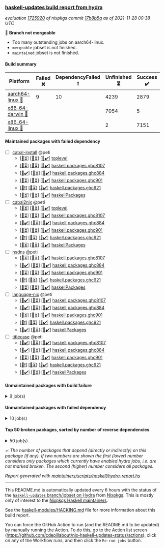### [haskell-updates build report from hydra](https://hydra.nixos.org/jobset/nixpkgs/haskell-updates)
*evaluation [1725920](https://hydra.nixos.org/eval/1725920) of nixpkgs commit [17b8b5a](https://github.com/NixOS/nixpkgs/commits/17b8b5a4dc5a49d83d508cb66c6ac2f0bb9fa39b) as of 2021-11-28 00:38 UTC*

:red_circle: **Branch not mergeable**
  * Too many outstanding jobs on aarch64-linux.
  * `mergeable` jobset is not finished.
  * `maintained` jobset is not finished.

#### Build summary

 | Platform | Failed :x: | DependencyFailed :heavy_exclamation_mark: | Unfinished :hourglass_flowing_sand: | Success :heavy_check_mark: | 
 | --- | --- | --- | --- | --- | 
 | [aarch64-linux :iphone:](https://hydra.nixos.org/eval/1725920?filter=.aarch64-linux) | 9 | 10 | 4239 | 2879 | 
 | [x86_64-darwin :apple:](https://hydra.nixos.org/eval/1725920?filter=.x86_64-darwin) |  |  | 7054 | 5 | 
 | [x86_64-linux :penguin:](https://hydra.nixos.org/eval/1725920?filter=.x86_64-linux) |  |  | 2 | 7151 | 
#### Maintained packages with failed dependency
- [ ] [cabal-install](https://hydra.nixos.org/eval/1725920?filter=cabal-install) @peti
  - [[:iphone::hourglass_flowing_sand:]](https://hydra.nixos.org/build/159759682) [[:apple::hourglass_flowing_sand:]](https://hydra.nixos.org/build/159771571) [[:penguin::heavy_check_mark:]](https://hydra.nixos.org/build/159751388) [toplevel](https://hydra.nixos.org/eval/1725920?filter=cabal-install)
  - [[:iphone::hourglass_flowing_sand:]](https://hydra.nixos.org/build/159760159) [[:apple::hourglass_flowing_sand:]](https://hydra.nixos.org/build/159752119) [[:penguin::heavy_check_mark:]](https://hydra.nixos.org/build/159764590) [haskell.packages.ghc8107](https://hydra.nixos.org/eval/1725920?filter=haskell.packages.ghc8107.cabal-install)
  - [[:iphone::heavy_check_mark:]](https://hydra.nixos.org/build/159765448) [[:apple::hourglass_flowing_sand:]](https://hydra.nixos.org/build/159761222) [[:penguin::heavy_check_mark:]](https://hydra.nixos.org/build/159768871) [haskell.packages.ghc884](https://hydra.nixos.org/eval/1725920?filter=haskell.packages.ghc884.cabal-install)
  - [[:iphone::hourglass_flowing_sand:]](https://hydra.nixos.org/build/159764677) [[:apple::hourglass_flowing_sand:]](https://hydra.nixos.org/build/159764216) [[:penguin::heavy_check_mark:]](https://hydra.nixos.org/build/159751156) [haskell.packages.ghc901](https://hydra.nixos.org/eval/1725920?filter=haskell.packages.ghc901.cabal-install)
  - [[:iphone::heavy_exclamation_mark:]](https://hydra.nixos.org/build/159767600) [[:apple::hourglass_flowing_sand:]](https://hydra.nixos.org/build/159757782) [[:penguin::heavy_check_mark:]](https://hydra.nixos.org/build/159766210) [haskell.packages.ghc921](https://hydra.nixos.org/eval/1725920?filter=haskell.packages.ghc921.cabal-install)
  - [[:iphone::hourglass_flowing_sand:]](https://hydra.nixos.org/build/159769717) [[:apple::hourglass_flowing_sand:]](https://hydra.nixos.org/build/159756345) [[:penguin::heavy_check_mark:]](https://hydra.nixos.org/build/159759121) [haskellPackages](https://hydra.nixos.org/eval/1725920?filter=haskellPackages.cabal-install)
- [ ] [cabal2nix](https://hydra.nixos.org/eval/1725920?filter=cabal2nix) @peti
  - [[:iphone::hourglass_flowing_sand:]](https://hydra.nixos.org/build/159752126) [[:apple::hourglass_flowing_sand:]](https://hydra.nixos.org/build/159761988) [[:penguin::heavy_check_mark:]](https://hydra.nixos.org/build/159768535) [toplevel](https://hydra.nixos.org/eval/1725920?filter=cabal2nix)
  - [[:iphone::hourglass_flowing_sand:]](https://hydra.nixos.org/build/159771124) [[:apple::hourglass_flowing_sand:]](https://hydra.nixos.org/build/159765200) [[:penguin::heavy_check_mark:]](https://hydra.nixos.org/build/159754839) [haskell.packages.ghc8107](https://hydra.nixos.org/eval/1725920?filter=haskell.packages.ghc8107.cabal2nix)
  - [[:iphone::heavy_check_mark:]](https://hydra.nixos.org/build/159754181) [[:apple::hourglass_flowing_sand:]](https://hydra.nixos.org/build/159760059) [[:penguin::heavy_check_mark:]](https://hydra.nixos.org/build/159760654) [haskell.packages.ghc884](https://hydra.nixos.org/eval/1725920?filter=haskell.packages.ghc884.cabal2nix)
  - [[:iphone::hourglass_flowing_sand:]](https://hydra.nixos.org/build/159768061) [[:apple::hourglass_flowing_sand:]](https://hydra.nixos.org/build/159752583) [[:penguin::heavy_check_mark:]](https://hydra.nixos.org/build/159763515) [haskell.packages.ghc901](https://hydra.nixos.org/eval/1725920?filter=haskell.packages.ghc901.cabal2nix)
  - [[:iphone::heavy_exclamation_mark:]](https://hydra.nixos.org/build/159756167) [[:apple::hourglass_flowing_sand:]](https://hydra.nixos.org/build/159763864) [[:penguin::heavy_check_mark:]](https://hydra.nixos.org/build/159770553) [haskell.packages.ghc921](https://hydra.nixos.org/eval/1725920?filter=haskell.packages.ghc921.cabal2nix)
  - [[:iphone::hourglass_flowing_sand:]](https://hydra.nixos.org/build/159765462) [[:apple::hourglass_flowing_sand:]](https://hydra.nixos.org/build/159759942) [[:penguin::heavy_check_mark:]](https://hydra.nixos.org/build/159765862) [haskellPackages](https://hydra.nixos.org/eval/1725920?filter=haskellPackages.cabal2nix)
- [ ] [hsdns](https://hydra.nixos.org/eval/1725920?filter=hsdns) @peti
  - [[:iphone::hourglass_flowing_sand:]](https://hydra.nixos.org/build/159765321) [[:apple::hourglass_flowing_sand:]](https://hydra.nixos.org/build/159770873) [[:penguin::heavy_check_mark:]](https://hydra.nixos.org/build/159755560) [haskell.packages.ghc8107](https://hydra.nixos.org/eval/1725920?filter=haskell.packages.ghc8107.hsdns)
  - [[:iphone::heavy_check_mark:]](https://hydra.nixos.org/build/159769923) [[:apple::hourglass_flowing_sand:]](https://hydra.nixos.org/build/159767629) [[:penguin::heavy_check_mark:]](https://hydra.nixos.org/build/159756296) [haskell.packages.ghc884](https://hydra.nixos.org/eval/1725920?filter=haskell.packages.ghc884.hsdns)
  - [[:iphone::hourglass_flowing_sand:]](https://hydra.nixos.org/build/159756381) [[:apple::hourglass_flowing_sand:]](https://hydra.nixos.org/build/159765978) [[:penguin::heavy_check_mark:]](https://hydra.nixos.org/build/159753985) [haskell.packages.ghc901](https://hydra.nixos.org/eval/1725920?filter=haskell.packages.ghc901.hsdns)
  - [[:iphone::heavy_exclamation_mark:]](https://hydra.nixos.org/build/159756561) [[:apple::hourglass_flowing_sand:]](https://hydra.nixos.org/build/159766604) [[:penguin::heavy_check_mark:]](https://hydra.nixos.org/build/159769063) [haskell.packages.ghc921](https://hydra.nixos.org/eval/1725920?filter=haskell.packages.ghc921.hsdns)
  - [[:iphone::hourglass_flowing_sand:]](https://hydra.nixos.org/build/159760878) [[:apple::hourglass_flowing_sand:]](https://hydra.nixos.org/build/159760820) [[:penguin::heavy_check_mark:]](https://hydra.nixos.org/build/159769634) [haskellPackages](https://hydra.nixos.org/eval/1725920?filter=haskellPackages.hsdns)
- [ ] [language-nix](https://hydra.nixos.org/eval/1725920?filter=language-nix) @peti
  - [[:iphone::heavy_check_mark:]](https://hydra.nixos.org/build/159756524) [[:apple::hourglass_flowing_sand:]](https://hydra.nixos.org/build/159761276) [[:penguin::heavy_check_mark:]](https://hydra.nixos.org/build/159759156) [haskell.packages.ghc8107](https://hydra.nixos.org/eval/1725920?filter=haskell.packages.ghc8107.language-nix)
  - [[:iphone::heavy_check_mark:]](https://hydra.nixos.org/build/159762294) [[:apple::hourglass_flowing_sand:]](https://hydra.nixos.org/build/159752421) [[:penguin::heavy_check_mark:]](https://hydra.nixos.org/build/159752893) [haskell.packages.ghc884](https://hydra.nixos.org/eval/1725920?filter=haskell.packages.ghc884.language-nix)
  - [[:iphone::hourglass_flowing_sand:]](https://hydra.nixos.org/build/159755644) [[:apple::hourglass_flowing_sand:]](https://hydra.nixos.org/build/159759699) [[:penguin::heavy_check_mark:]](https://hydra.nixos.org/build/159751132) [haskell.packages.ghc901](https://hydra.nixos.org/eval/1725920?filter=haskell.packages.ghc901.language-nix)
  - [[:iphone::heavy_exclamation_mark:]](https://hydra.nixos.org/build/159764439) [[:apple::hourglass_flowing_sand:]](https://hydra.nixos.org/build/159765567) [[:penguin::heavy_check_mark:]](https://hydra.nixos.org/build/159761522) [haskell.packages.ghc921](https://hydra.nixos.org/eval/1725920?filter=haskell.packages.ghc921.language-nix)
  - [[:iphone::heavy_check_mark:]](https://hydra.nixos.org/build/159772193) [[:apple::hourglass_flowing_sand:]](https://hydra.nixos.org/build/159754924) [[:penguin::heavy_check_mark:]](https://hydra.nixos.org/build/159768380) [haskellPackages](https://hydra.nixos.org/eval/1725920?filter=haskellPackages.language-nix)
- [ ] [titlecase](https://hydra.nixos.org/eval/1725920?filter=titlecase) @peti
  - [[:iphone::heavy_check_mark:]](https://hydra.nixos.org/build/159761121) [[:apple::hourglass_flowing_sand:]](https://hydra.nixos.org/build/159751890) [[:penguin::heavy_check_mark:]](https://hydra.nixos.org/build/159753887) [haskell.packages.ghc8107](https://hydra.nixos.org/eval/1725920?filter=haskell.packages.ghc8107.titlecase)
  - [[:iphone::heavy_check_mark:]](https://hydra.nixos.org/build/159769580) [[:apple::hourglass_flowing_sand:]](https://hydra.nixos.org/build/159770165) [[:penguin::heavy_check_mark:]](https://hydra.nixos.org/build/159751299) [haskell.packages.ghc884](https://hydra.nixos.org/eval/1725920?filter=haskell.packages.ghc884.titlecase)
  - [[:iphone::hourglass_flowing_sand:]](https://hydra.nixos.org/build/159756474) [[:apple::hourglass_flowing_sand:]](https://hydra.nixos.org/build/159765980) [[:penguin::heavy_check_mark:]](https://hydra.nixos.org/build/159764041) [haskell.packages.ghc901](https://hydra.nixos.org/eval/1725920?filter=haskell.packages.ghc901.titlecase)
  - [[:iphone::heavy_exclamation_mark:]](https://hydra.nixos.org/build/159754871) [[:apple::hourglass_flowing_sand:]](https://hydra.nixos.org/build/159768627) [[:penguin::heavy_check_mark:]](https://hydra.nixos.org/build/159770358) [haskell.packages.ghc921](https://hydra.nixos.org/eval/1725920?filter=haskell.packages.ghc921.titlecase)
  - [[:iphone::heavy_check_mark:]](https://hydra.nixos.org/build/159752836) [[:apple::hourglass_flowing_sand:]](https://hydra.nixos.org/build/159751850) [[:penguin::heavy_check_mark:]](https://hydra.nixos.org/build/159770450) [haskellPackages](https://hydra.nixos.org/eval/1725920?filter=haskellPackages.titlecase)
#### Unmaintained packages with build failure
<details><summary>9 job(s) </summary>

- [ ] [[:iphone::x:]](https://hydra.nixos.org/build/159761127) [[:apple::hourglass_flowing_sand:]](https://hydra.nixos.org/build/159765793) [[:penguin::heavy_check_mark:]](https://hydra.nixos.org/build/159755272) [haskellPackages.long-double](https://hydra.nixos.org/eval/1725920?filter=haskellPackages.long-double)  :arrow_heading_up: 1 | 2
- [ ] [[:iphone::x:]](https://hydra.nixos.org/build/159752130) [[:apple::hourglass_flowing_sand:]](https://hydra.nixos.org/build/159755468) [[:penguin::heavy_check_mark:]](https://hydra.nixos.org/build/159762811) [haskellPackages.easytensor](https://hydra.nixos.org/eval/1725920?filter=haskellPackages.easytensor)  :arrow_heading_up: 1 | 1
- [ ] [[:iphone::x:]](https://hydra.nixos.org/build/159752964) [[:apple::hourglass_flowing_sand:]](https://hydra.nixos.org/build/159764004) [[:penguin::heavy_check_mark:]](https://hydra.nixos.org/build/159764748) [haskellPackages.nlopt-haskell](https://hydra.nixos.org/eval/1725920?filter=haskellPackages.nlopt-haskell)  :arrow_heading_up: 1 | 1
- [ ] [[:iphone::x:]](https://hydra.nixos.org/build/159756267) [[:apple::hourglass_flowing_sand:]](https://hydra.nixos.org/build/159759074) [[:penguin::heavy_check_mark:]](https://hydra.nixos.org/build/159771888) [haskellPackages.unicode-properties](https://hydra.nixos.org/eval/1725920?filter=haskellPackages.unicode-properties)  :arrow_heading_up: 1 | 1
- [ ] [[:iphone::x:]](https://hydra.nixos.org/build/159755789) [[:apple::hourglass_flowing_sand:]](https://hydra.nixos.org/build/159752906) [[:penguin::heavy_check_mark:]](https://hydra.nixos.org/build/159751925) [haskellPackages.freetype2](https://hydra.nixos.org/eval/1725920?filter=haskellPackages.freetype2)  :arrow_heading_up: 0 | 7
- [ ] [[:iphone::x:]](https://hydra.nixos.org/build/159754481) [[:apple::hourglass_flowing_sand:]](https://hydra.nixos.org/build/159754737) [[:penguin::heavy_check_mark:]](https://hydra.nixos.org/build/159759714) [haskellPackages.picosat](https://hydra.nixos.org/eval/1725920?filter=haskellPackages.picosat)  :arrow_heading_up: 0 | 1
- [ ] [[:iphone::x:]](https://hydra.nixos.org/build/159751179) [[:apple::hourglass_flowing_sand:]](https://hydra.nixos.org/build/159759186) [[:penguin::heavy_check_mark:]](https://hydra.nixos.org/build/159764040) [haskellPackages.hq](https://hydra.nixos.org/eval/1725920?filter=haskellPackages.hq) 
- [ ] [[:iphone::x:]](https://hydra.nixos.org/build/159751090) [[:apple::hourglass_flowing_sand:]](https://hydra.nixos.org/build/159763997) [[:penguin::heavy_check_mark:]](https://hydra.nixos.org/build/159753434) [haskellPackages.wiringPi](https://hydra.nixos.org/eval/1725920?filter=haskellPackages.wiringPi) 
- [ ] [[:iphone::x:]](https://hydra.nixos.org/build/159753139) [[:apple::hourglass_flowing_sand:]](https://hydra.nixos.org/build/159758187) [[:penguin::heavy_check_mark:]](https://hydra.nixos.org/build/159771470) [haskellPackages.x86-64bit](https://hydra.nixos.org/eval/1725920?filter=haskellPackages.x86-64bit) 
</details>

#### Unmaintained packages with failed dependency
<details><summary>10 job(s) </summary>

- [ ] [cabal2nix-unstable](https://hydra.nixos.org/eval/1725920?filter=cabal2nix-unstable) 
  - [[:iphone::hourglass_flowing_sand:]](https://hydra.nixos.org/build/159758045) [[:apple::hourglass_flowing_sand:]](https://hydra.nixos.org/build/159766505) [[:penguin::heavy_check_mark:]](https://hydra.nixos.org/build/159760597) [haskell.packages.ghc8107](https://hydra.nixos.org/eval/1725920?filter=haskell.packages.ghc8107.cabal2nix-unstable)
  - [[:iphone::heavy_check_mark:]](https://hydra.nixos.org/build/159751319) [[:apple::hourglass_flowing_sand:]](https://hydra.nixos.org/build/159769944) [[:penguin::heavy_check_mark:]](https://hydra.nixos.org/build/159763018) [haskell.packages.ghc884](https://hydra.nixos.org/eval/1725920?filter=haskell.packages.ghc884.cabal2nix-unstable)
  - [[:iphone::hourglass_flowing_sand:]](https://hydra.nixos.org/build/159758667) [[:apple::hourglass_flowing_sand:]](https://hydra.nixos.org/build/159763540) [[:penguin::heavy_check_mark:]](https://hydra.nixos.org/build/159756773) [haskell.packages.ghc901](https://hydra.nixos.org/eval/1725920?filter=haskell.packages.ghc901.cabal2nix-unstable)
  - [[:iphone::heavy_exclamation_mark:]](https://hydra.nixos.org/build/159768168) [[:apple::hourglass_flowing_sand:]](https://hydra.nixos.org/build/159765224) [[:penguin::heavy_check_mark:]](https://hydra.nixos.org/build/159759637) [haskell.packages.ghc921](https://hydra.nixos.org/eval/1725920?filter=haskell.packages.ghc921.cabal2nix-unstable)
  - [[:iphone::hourglass_flowing_sand:]](https://hydra.nixos.org/build/159751284) [[:apple::hourglass_flowing_sand:]](https://hydra.nixos.org/build/159764848) [[:penguin::heavy_check_mark:]](https://hydra.nixos.org/build/159762502) [haskellPackages](https://hydra.nixos.org/eval/1725920?filter=haskellPackages.cabal2nix-unstable)
- [ ] [[:iphone::heavy_exclamation_mark:]](https://hydra.nixos.org/build/159766586) [[:apple::hourglass_flowing_sand:]](https://hydra.nixos.org/build/159750794) [[:penguin::heavy_check_mark:]](https://hydra.nixos.org/build/159765345) [haskellPackages.easytensor-vulkan](https://hydra.nixos.org/eval/1725920?filter=haskellPackages.easytensor-vulkan) 
- [ ] [[:iphone::heavy_exclamation_mark:]](https://hydra.nixos.org/build/159758799) [[:apple::hourglass_flowing_sand:]](https://hydra.nixos.org/build/159761875) [[:penguin::heavy_check_mark:]](https://hydra.nixos.org/build/159763516) [haskellPackages.hmatrix-nlopt](https://hydra.nixos.org/eval/1725920?filter=haskellPackages.hmatrix-nlopt) 
- [ ] [[:iphone::heavy_exclamation_mark:]](https://hydra.nixos.org/build/159754243) [[:apple::hourglass_flowing_sand:]](https://hydra.nixos.org/build/159761894) [[:penguin::heavy_check_mark:]](https://hydra.nixos.org/build/159771519) [haskellPackages.rounded](https://hydra.nixos.org/eval/1725920?filter=haskellPackages.rounded) 
- [ ] [[:iphone::heavy_exclamation_mark:]](https://hydra.nixos.org/build/159759867) [[:apple::hourglass_flowing_sand:]](https://hydra.nixos.org/build/159757639) [[:penguin::heavy_check_mark:]](https://hydra.nixos.org/build/159762564) [haskellPackages.unicode-names](https://hydra.nixos.org/eval/1725920?filter=haskellPackages.unicode-names) 
</details>

#### Top 50 broken packages, sorted by number of reverse dependencies
<details><summary>50 job(s) </summary>

[haskell98](https://packdeps.haskellers.com/reverse/haskell98) :arrow_heading_up: 153  
[enumerator](https://packdeps.haskellers.com/reverse/enumerator) :arrow_heading_up: 56  
[derive](https://packdeps.haskellers.com/reverse/derive) :arrow_heading_up: 48  
[contiguous](https://packdeps.haskellers.com/reverse/contiguous) :arrow_heading_up: 46  
[MonadCatchIO-transformers](https://packdeps.haskellers.com/reverse/MonadCatchIO-transformers) :arrow_heading_up: 41  
[parseargs](https://packdeps.haskellers.com/reverse/parseargs) :arrow_heading_up: 41  
[bytesmith](https://packdeps.haskellers.com/reverse/bytesmith) :arrow_heading_up: 36  
[data-lens](https://packdeps.haskellers.com/reverse/data-lens) :arrow_heading_up: 34  
[distributed-process](https://packdeps.haskellers.com/reverse/distributed-process) :arrow_heading_up: 30  
[iteratee](https://packdeps.haskellers.com/reverse/iteratee) :arrow_heading_up: 29  
[jmacro](https://packdeps.haskellers.com/reverse/jmacro) :arrow_heading_up: 29  
[ip](https://packdeps.haskellers.com/reverse/ip) :arrow_heading_up: 26  
[either-unwrap](https://packdeps.haskellers.com/reverse/either-unwrap) :arrow_heading_up: 25  
[HList](https://packdeps.haskellers.com/reverse/HList) :arrow_heading_up: 23  
[SciBaseTypes](https://packdeps.haskellers.com/reverse/SciBaseTypes) :arrow_heading_up: 22  
[haskelldb](https://packdeps.haskellers.com/reverse/haskelldb) :arrow_heading_up: 22  
[hsc3](https://packdeps.haskellers.com/reverse/hsc3) :arrow_heading_up: 22  
[wxdirect](https://packdeps.haskellers.com/reverse/wxdirect) :arrow_heading_up: 22  
[BiobaseTypes](https://packdeps.haskellers.com/reverse/BiobaseTypes) :arrow_heading_up: 21  
[wxc](https://packdeps.haskellers.com/reverse/wxc) :arrow_heading_up: 21  
[biocore](https://packdeps.haskellers.com/reverse/biocore) :arrow_heading_up: 20  
[secp256k1-haskell](https://packdeps.haskellers.com/reverse/secp256k1-haskell) :arrow_heading_up: 20  
[wxcore](https://packdeps.haskellers.com/reverse/wxcore) :arrow_heading_up: 20  
[attoparsec-enumerator](https://packdeps.haskellers.com/reverse/attoparsec-enumerator) :arrow_heading_up: 19  
[bytestring-show](https://packdeps.haskellers.com/reverse/bytestring-show) :arrow_heading_up: 19  
[numhask](https://packdeps.haskellers.com/reverse/numhask) :arrow_heading_up: 19  
[polysemy-plugin](https://packdeps.haskellers.com/reverse/polysemy-plugin) :arrow_heading_up: 19  
[wx](https://packdeps.haskellers.com/reverse/wx) :arrow_heading_up: 19  
[BiobaseENA](https://packdeps.haskellers.com/reverse/BiobaseENA) :arrow_heading_up: 18  
[asn1-data](https://packdeps.haskellers.com/reverse/asn1-data) :arrow_heading_up: 18  
[dbus-core](https://packdeps.haskellers.com/reverse/dbus-core) :arrow_heading_up: 18  
[gtksourceview2](https://packdeps.haskellers.com/reverse/gtksourceview2) :arrow_heading_up: 18  
[BiobaseXNA](https://packdeps.haskellers.com/reverse/BiobaseXNA) :arrow_heading_up: 17  
[HGamer3D-Data](https://packdeps.haskellers.com/reverse/HGamer3D-Data) :arrow_heading_up: 17  
[certificate](https://packdeps.haskellers.com/reverse/certificate) :arrow_heading_up: 17  
[dbus-client](https://packdeps.haskellers.com/reverse/dbus-client) :arrow_heading_up: 17  
[gconf](https://packdeps.haskellers.com/reverse/gconf) :arrow_heading_up: 17  
[gtk-serialized-event](https://packdeps.haskellers.com/reverse/gtk-serialized-event) :arrow_heading_up: 17  
[uuid-orphans](https://packdeps.haskellers.com/reverse/uuid-orphans) :arrow_heading_up: 17  
[cuda](https://packdeps.haskellers.com/reverse/cuda) :arrow_heading_up: 16  
[happstack-jmacro](https://packdeps.haskellers.com/reverse/happstack-jmacro) :arrow_heading_up: 16  
[manatee-core](https://packdeps.haskellers.com/reverse/manatee-core) :arrow_heading_up: 16  
[monads-fd](https://packdeps.haskellers.com/reverse/monads-fd) :arrow_heading_up: 16  
[murmur3](https://packdeps.haskellers.com/reverse/murmur3) :arrow_heading_up: 16  
[tls-extra](https://packdeps.haskellers.com/reverse/tls-extra) :arrow_heading_up: 16  
[ADPfusion](https://packdeps.haskellers.com/reverse/ADPfusion) :arrow_heading_up: 15  
[MaybeT](https://packdeps.haskellers.com/reverse/MaybeT) :arrow_heading_up: 15  
[blaze-builder-enumerator](https://packdeps.haskellers.com/reverse/blaze-builder-enumerator) :arrow_heading_up: 15  
[clash-prelude](https://packdeps.haskellers.com/reverse/clash-prelude) :arrow_heading_up: 15  
[hetero-dict](https://packdeps.haskellers.com/reverse/hetero-dict) :arrow_heading_up: 15  
</details>


*:arrow_heading_up:: The number of packages that depend (directly or indirectly) on this package (if any). If two numbers are shown the first (lower) number considers only packages which currently have enabled hydra jobs, i.e. are not marked broken. The second (higher) number considers all packages.*

*Report generated with [maintainers/scripts/haskell/hydra-report.hs](https://github.com/NixOS/nixpkgs/blob/haskell-updates/maintainers/scripts/haskell/hydra-report.sh)*


----------------------------------------------------------------------

This README.md is automatically updated every 6 hours with the status of the
[`haskell-updates` branch/jobset on Hydra](https://hydra.nixos.org/jobset/nixpkgs/haskell-updates)
from [Nixpkgs](https://github.com/NixOS/nixpkgs).  This is mostly only of
interest to the [Nixpkgs Haskell maintainers](https://github.com/orgs/NixOS/teams/haskell).

See the
[haskell-modules/HACKING.md](https://github.com/NixOS/nixpkgs/blob/haskell-updates/pkgs/development/haskell-modules/HACKING.md)
file for more information about this build report.

You can force the GitHub Action to run (and the README.md to be updated) by
manually running the Action.  To do this, go to the Action list screen
(https://github.com/cdepillabout/nix-haskell-updates-status/actions),
click on any of the Workflow runs, and then click the `Re-run jobs` button.

